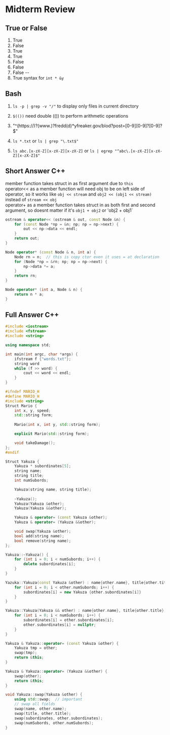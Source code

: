 # Midterm Review

## True or False
1. True
2. False
3. True
4. True
5. False
6. False
7. False --
8. True syntax for `int * &y`

## Bash
1. `ls -p | grep -v "/"` to display only files in current directory

2. `$(())` need double (()) to perform arithmetic operations

3. "^(https://)?(www\.)?fredd(d)*yfreaker\.gov/blod\?post=[0-9][0-9]?[0-9]?$"

4. `ls *.txt` or `ls | grep "\.txt$"`

5. `ls abc.[x-zX-Z][x-zX-Z][x-zX-Z]` or `ls | egrep "^abc\.[x-zX-Z][x-zX-Z][x-zX-Z]$"`

## Short Answer C++

member function takes struct in as first argument due to `this`  
operator<< as a member function will need obj to be on left side of operator, so it works like `obj << stream` and `obj2 << (obj1 << stream)` instead of `stream << obj`  
operator+ as a member function takes struct in as both first and second argument, so doesnt matter if it's `obj1 + obj2` or 'obj2 + obj1`

``` c++
ostream & operator<< (ostream & out, const Node &n) {
    for (const Node *np = &n; np; np = np->next) {
        out << np->data << endl;
    }
    return out;
}
```


``` c++
Node operator* (const Node & n, int a) {
    Node rn = n;  // this is copy ctor even it uses = at declaration
    for (Node *np = &rn; np; np = np->next) {
        np->data *= a;
    }
    return rn;
}

Node operator* (int a, Node & n) {
    return n * a;
}
```


## Full Answer C++
``` c++
#include <iostream>
#include <fstream>
#include <string>

using namespace std;

int main(int argc, char *args) {
    ifstream f {"words.txt"};
    string word
    while (f >> word) {        
        cout << word << endl;
    }
}
```


``` c++
#ifndef MARIO_H
#define MARIO_H
#include <string>
Struct Mario {
    int x, y, speed;
    std::string form;
    
    Mario(int x, int y, std::string form);

    explicit Mario(std::string form);

    void takeDamage();
};
#endif
```


``` c++
Struct Yakuza {
    Yakuza * subordinates[5];
    string name;
    string title;
    int numSubords;

    Yakuza(string name, string title);
    
    ~Yakuza();
    Yakuza(Yakuza &other);
    Yakuza(Yakuza &&other);

    Yakuza & operator= (const Yakuza &other);
    Yakuza & operator= (Yakuza &&other);

    void swap(Yakuza &other);
    bool add(string name);
    bool remove(string name);
};

Yakuza::~Yakuza() {
    for (int i = 0; i < numSubords; i++) {
        delete subordinates[i];
    }
}

Yazuka::Yakuza(const Yakuza &other) : name{other.name}, title{other.title}, numSubords{other.numSubords} {
    for (int i = 0; i < other.numSubords; i++) {
        subordinates[i] = new Yakuza {other.subordinates[i]}
    }
}

Yakuza::Yakuza(Yakuza && other) : name{other.name}, title{other.title}, numSubords{other.numSubords} {
    for (int i = 0; i < numSubords; i++) {
        subordinates[i] = other.subordinates[i];
        other.subordinates[i] = nullptr;
    }
}

Yakuza & Yakuza::operator= (const Yakuza &other) {
    Yakuza tmp = other;
    swap(tmp);
    return &this;
}

Yakuza & Yakuza::operator= (Yakuza &&other) {
    swap(other);
    return &this;
}

void Yakuza::swap(Yakuza &other) {
    using std::swap;  // important
    // swap all fields
    swap(name, other.name);
    swap(title, other.title);
    swap(subordinates, other.subordinates);
    swap(numSubords, other.numSubords);
}
```
